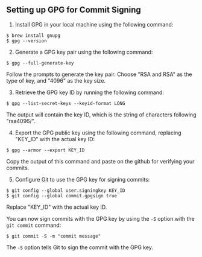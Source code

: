 ## Setting up GPG for Commit Signing

1.  Install GPG in your local machine using the following command:

```
$ brew install gnupg
$ gpg --version
```

2.  Generate a GPG key pair using the following command:

```
$ gpg --full-generate-key
```

Follow the prompts to generate the key pair. Choose "RSA and RSA" as the type of key, and "4096" as the key size.

3.  Retrieve the GPG key ID by running the following command:

```
$ gpg --list-secret-keys --keyid-format LONG
```

 The output will contain the key ID, which is the string of characters following "rsa4096/".

4.  Export the GPG public key using the following command, replacing "KEY_ID" with the actual key ID:

```
$ gpg --armor --export KEY_ID
```

Copy the output of this command and paste on the github for verifying your commits.

5.  Configure Git to use the GPG key for signing commits:

```
$ git config --global user.signingkey KEY_ID
$ git config --global commit.gpgsign true
```

Replace "KEY_ID" with the actual key ID.

You can now sign commits with the GPG key by using the `-S` option with the `git commit` command:

```
$ git commit -S -m "commit message"
```

The `-S` option tells Git to sign the commit with the GPG key.
